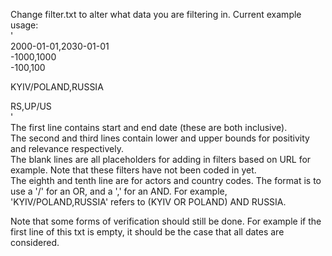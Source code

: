 Change filter.txt to alter what data you are filtering in. Current example usage:  
'  
2000-01-01,2030-01-01  
-1000,1000  
-100,100  
  
  
  
  
KYIV/POLAND,RUSSIA  
  
RS,UP/US  
'  
The first line contains start and end date (these are both inclusive).  
The second and third lines contain lower and upper bounds for positivity and relevance respectively.  
The blank lines are all placeholders for adding in filters based on URL for example. Note that these filters have not been coded in yet.  
The eighth and tenth line are for actors and country codes. The format is to use a '/' for an OR, and a ',' for an AND. For example, 'KYIV/POLAND,RUSSIA' refers to (KYIV OR POLAND) AND RUSSIA.  
  
Note that some forms of verification should still be done. For example if the first line of this txt is empty, it should be the case that all dates are considered.  
